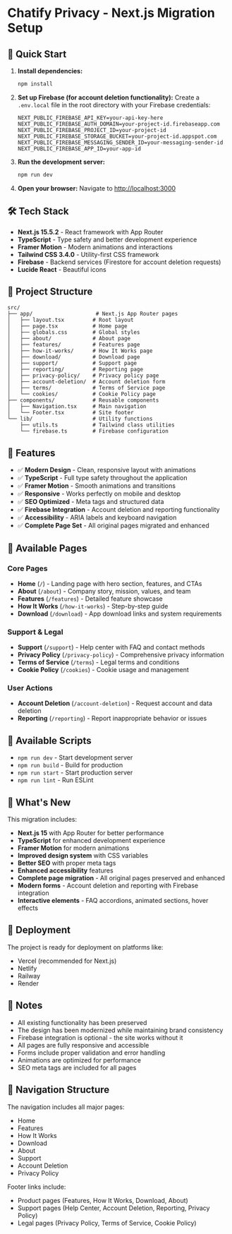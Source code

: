 # Chatify Privacy - Next.js Migration Setup

## 🚀 Quick Start

1. **Install dependencies:**
   ```bash
   npm install
   ```

2. **Set up Firebase (for account deletion functionality):**
   Create a `.env.local` file in the root directory with your Firebase credentials:
   ```env
   NEXT_PUBLIC_FIREBASE_API_KEY=your-api-key-here
   NEXT_PUBLIC_FIREBASE_AUTH_DOMAIN=your-project-id.firebaseapp.com
   NEXT_PUBLIC_FIREBASE_PROJECT_ID=your-project-id
   NEXT_PUBLIC_FIREBASE_STORAGE_BUCKET=your-project-id.appspot.com
   NEXT_PUBLIC_FIREBASE_MESSAGING_SENDER_ID=your-messaging-sender-id
   NEXT_PUBLIC_FIREBASE_APP_ID=your-app-id
   ```

3. **Run the development server:**
   ```bash
   npm run dev
   ```

4. **Open your browser:**
   Navigate to [http://localhost:3000](http://localhost:3000)

## 🛠️ Tech Stack

- **Next.js 15.5.2** - React framework with App Router
- **TypeScript** - Type safety and better development experience
- **Framer Motion** - Modern animations and interactions
- **Tailwind CSS 3.4.0** - Utility-first CSS framework
- **Firebase** - Backend services (Firestore for account deletion requests)
- **Lucide React** - Beautiful icons

## 📁 Project Structure

```
src/
├── app/                    # Next.js App Router pages
│   ├── layout.tsx         # Root layout
│   ├── page.tsx           # Home page
│   ├── globals.css        # Global styles
│   ├── about/             # About page
│   ├── features/          # Features page
│   ├── how-it-works/      # How It Works page
│   ├── download/          # Download page
│   ├── support/           # Support page
│   ├── reporting/         # Reporting page
│   ├── privacy-policy/    # Privacy policy page
│   ├── account-deletion/  # Account deletion form
│   ├── terms/             # Terms of Service page
│   └── cookies/           # Cookie Policy page
├── components/            # Reusable components
│   ├── Navigation.tsx     # Main navigation
│   └── Footer.tsx         # Site footer
└── lib/                   # Utility functions
    ├── utils.ts           # Tailwind class utilities
    └── firebase.ts        # Firebase configuration
```

## 🎨 Features

- ✅ **Modern Design** - Clean, responsive layout with animations
- ✅ **TypeScript** - Full type safety throughout the application
- ✅ **Framer Motion** - Smooth animations and transitions
- ✅ **Responsive** - Works perfectly on mobile and desktop
- ✅ **SEO Optimized** - Meta tags and structured data
- ✅ **Firebase Integration** - Account deletion and reporting functionality
- ✅ **Accessibility** - ARIA labels and keyboard navigation
- ✅ **Complete Page Set** - All original pages migrated and enhanced

## 📄 Available Pages

### Core Pages
- **Home** (`/`) - Landing page with hero section, features, and CTAs
- **About** (`/about`) - Company story, mission, values, and team
- **Features** (`/features`) - Detailed feature showcase
- **How It Works** (`/how-it-works`) - Step-by-step guide
- **Download** (`/download`) - App download links and system requirements

### Support & Legal
- **Support** (`/support`) - Help center with FAQ and contact methods
- **Privacy Policy** (`/privacy-policy`) - Comprehensive privacy information
- **Terms of Service** (`/terms`) - Legal terms and conditions
- **Cookie Policy** (`/cookies`) - Cookie usage and management

### User Actions
- **Account Deletion** (`/account-deletion`) - Request account and data deletion
- **Reporting** (`/reporting`) - Report inappropriate behavior or issues

## 🔧 Available Scripts

- `npm run dev` - Start development server
- `npm run build` - Build for production
- `npm run start` - Start production server
- `npm run lint` - Run ESLint

## 🌟 What's New

This migration includes:
- **Next.js 15** with App Router for better performance
- **TypeScript** for enhanced development experience
- **Framer Motion** for modern animations
- **Improved design system** with CSS variables
- **Better SEO** with proper meta tags
- **Enhanced accessibility** features
- **Complete page migration** - All original pages preserved and enhanced
- **Modern forms** - Account deletion and reporting with Firebase integration
- **Interactive elements** - FAQ accordions, animated sections, hover effects

## 🚀 Deployment

The project is ready for deployment on platforms like:
- Vercel (recommended for Next.js)
- Netlify
- Railway
- Render

## 📝 Notes

- All existing functionality has been preserved
- The design has been modernized while maintaining brand consistency
- Firebase integration is optional - the site works without it
- All pages are fully responsive and accessible
- Forms include proper validation and error handling
- Animations are optimized for performance
- SEO meta tags are included for all pages

## 🔗 Navigation Structure

The navigation includes all major pages:
- Home
- Features
- How It Works
- Download
- About
- Support
- Account Deletion
- Privacy Policy

Footer links include:
- Product pages (Features, How It Works, Download, About)
- Support pages (Help Center, Account Deletion, Reporting, Privacy Policy)
- Legal pages (Privacy Policy, Terms of Service, Cookie Policy)
